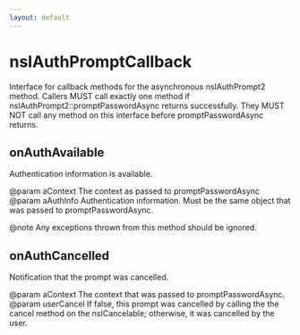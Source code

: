 ```yaml
---
layout: default
---
```


# nsIAuthPromptCallback #

Interface for callback methods for the asynchronous nsIAuthPrompt2 method.
Callers MUST call exactly one method if nsIAuthPrompt2::promptPasswordAsync
returns successfully. They MUST NOT call any method on this interface before
promptPasswordAsync returns.


## onAuthAvailable ##

Authentication information is available.

@param aContext
       The context as passed to promptPasswordAsync
@param aAuthInfo
       Authentication information. Must be the same object that was passed
       to promptPasswordAsync.

@note  Any exceptions thrown from this method should be ignored.


## onAuthCancelled ##

Notification that the prompt was cancelled.

@param aContext
       The context that was passed to promptPasswordAsync.
@param userCancel
       If false, this prompt was cancelled by calling the
       the cancel method on the nsICancelable; otherwise,
       it was cancelled by the user.

